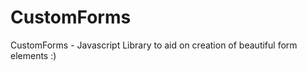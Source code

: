 CustomForms
===========

CustomForms - Javascript Library to aid on creation of beautiful form elements :)